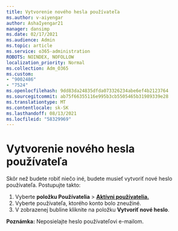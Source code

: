 ```yaml
---
title: Vytvorenie nového hesla používateľa
ms.author: v-aiyengar
author: AshaIyengar21
manager: dansimp
ms.date: 02/17/2021
ms.audience: Admin
ms.topic: article
ms.service: o365-administration
ROBOTS: NOINDEX, NOFOLLOW
localization_priority: Normal
ms.collection: Adm_O365
ms.custom:
- "9002486"
- "7524"
ms.openlocfilehash: 9dd83da24835dfda073326234abe6ef4b2123764
ms.sourcegitcommit: ab75f66355116e995b3cb5505465b31989339e28
ms.translationtype: MT
ms.contentlocale: sk-SK
ms.lasthandoff: 08/13/2021
ms.locfileid: "58329969"
---
```

# <a name="reset-the-users-password"></a>Vytvorenie nového hesla používateľa

Skôr než budete robiť niečo iné, budete musieť vytvoriť nové heslo používateľa. Postupujte takto:

1. Vyberte **položku Používatelia**  >  **[Aktívni používatelia.](https://go.microsoft.com/fwlink/p/?linkid=834822)**
1. Vyberte používateľa, ktorého konto bolo zneužiné.
1. V zobrazenej bubline kliknite na položku **Vytvoriť nové heslo**.

**Poznámka:** Neposielajte heslo používateľovi e-mailom.
